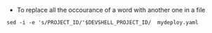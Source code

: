 * To replace all the occourance of a word with another one in a file
```
sed -i -e 's/PROJECT_ID/'$DEVSHELL_PROJECT_ID/  mydeploy.yaml
```

